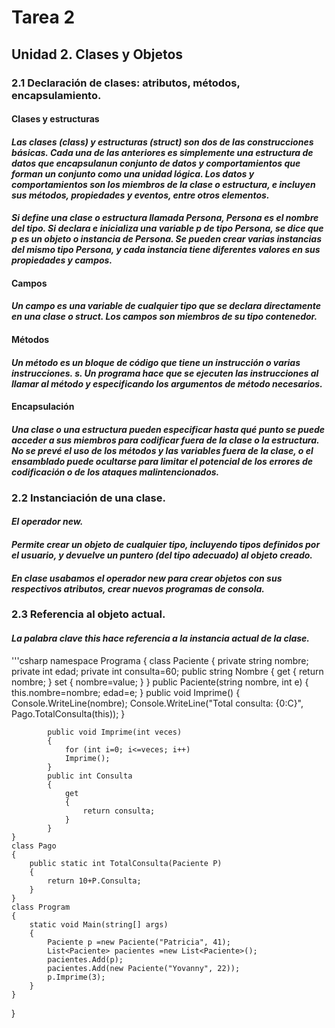 # Tarea 2
## Unidad 2. Clases y Objetos
### 2.1 Declaración de clases: atributos, métodos, encapsulamiento.
####     Clases y estructuras
####     _Las clases (class) y estructuras (struct) son dos de las construcciones básicas. Cada una de               las anteriores es simplemente una estructura de datos que encapsulanun conjunto de datos y                 comportamientos que forman un conjunto como una unidad lógica. Los datos y comportamientos son             los miembros de la clase o estructura, e incluyen sus métodos, propiedades y eventos, entre                otros elementos._
####     _Si define una clase o estructura llamada Persona, Persona es el nombre del tipo. Si declara e              inicializa una variable p de tipo Persona, se dice que p es un objeto o instancia de Persona. Se           pueden crear varias instancias del mismo tipo Persona, y cada instancia tiene diferentes valores           en sus propiedades y campos._

####     Campos
####     _Un campo es una variable de cualquier tipo que se declara directamente en una clase o struct. Los       campos son miembros de su tipo contenedor._

####     Métodos 
####     _Un método es un bloque de código que tiene un instrucción o varias instrucciones. s. Un programa           hace que se ejecuten las instrucciones al llamar al método y especificando los argumentos de               método necesarios._

####     Encapsulación
####     _Una clase o una estructura pueden especificar hasta qué punto se puede acceder a sus miembros              para codificar fuera de la clase o la estructura. No se prevé el uso de los métodos y las                  variables fuera de la clase, o el ensamblado puede ocultarse para limitar el potencial de los              errores de codificación o de los ataques malintencionados._

### 2.2 Instanciación de una clase.
####     _El operador new._
####     _Permite crear un objeto de cualquier tipo, incluyendo tipos definidos por el usuario, y devuelve           un puntero (del tipo adecuado) al objeto creado._
####     _En clase usabamos el operador new para crear objetos con sus respectivos atributos, crear nuevos           programas de consola._

### 2.3 Referencia al objeto actual.  
####    _La palabra clave this hace referencia a la instancia actual de la clase._ 
'''csharp
namespace Programa
{
    class Paciente
    {
        private string nombre;
        private int edad;
        private int consulta=60;
        public string Nombre
        {
            get 
                {
                    return nombre;
                }
            set 
                {
                    nombre=value;
                }
        }
        public Paciente(string nombre, int e)
        {
            this.nombre=nombre;
            edad=e;
        }
        public void Imprime()
            {
                Console.WriteLine(nombre);
                Console.WriteLine("Total consulta: {0:C}", Pago.TotalConsulta(this));
            }

            public void Imprime(int veces)
            {
                for (int i=0; i<=veces; i++)
                Imprime();
            }
            public int Consulta
            {
                get
                {
                    return consulta;
                }
            }
    }
    class Pago
    {
        public static int TotalConsulta(Paciente P)
        {
            return 10+P.Consulta;
        }
    }
    class Program
    {
        static void Main(string[] args)
        {
            Paciente p =new Paciente("Patricia", 41);
            List<Paciente> pacientes =new List<Paciente>();
            pacientes.Add(p);
            pacientes.Add(new Paciente("Yovanny", 22));
            p.Imprime(3);
        }
    }
}

